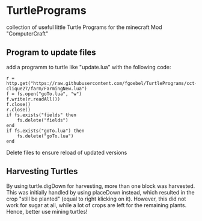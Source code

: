 # TurtlePrograms
collection of useful little Turtle Programs for the minecraft Mod "ComputerCraft"

## Program to update files
add a programm to turtle like "update.lua" with the following code:
``` 
r = http.get("https://raw.githubusercontent.com/fgoebel/TurtlePrograms/cct-clique27/farm/FarmingNew.lua")
f = fs.open("goTo.lua", "w")
f.write(r.readAll())
f.close()
r.close()
if fs.exists("fields" then
    fs.delete("fields")
end
if fs.exists("goTo.lua") then
    fs.delete("goTo.lua")
end
```
Delete files to ensure reload of updated versions

## Harvesting Turtles
By using turtle.digDown for harvesting, more than one block was harvested. 
This was initially handled by using placeDown instead, which resulted in the crop "still be planted" (equal to right klicking on it).
However, this did not work for sugar at all, while a lot of crops are left for the remaining plants. 
Hence, better use mining turtles!


